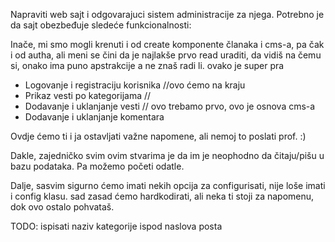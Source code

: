 Napraviti web sajt i odgovarajuci sistem administracije za njega. Potrebno je da sajt obezbeđuje sledeće funkcionalnosti:

Inače, mi smo mogli krenuti i od create komponente članaka i cms-a, pa čak i od autha, ali meni se čini da je najlakše prvo read uraditi, da vidiš na čemu si, onako ima puno apstrakcije a ne znaš radi li. ovako je super pra

 - Logovanje i registraciju korisnika //ovo ćemo na kraju
 - Prikaz vesti po kategorijama // 
 - Dodavanje i uklanjanje vesti // ovo trebamo prvo, ovo je osnova cms-a
 - Dodavanje i uklanjanje komentara

 Ovdje ćemo ti i ja ostavljati važne napomene, ali nemoj to poslati prof. :)

 Dakle, zajedničko svim ovim stvarima je da im je neophodno da čitaju/pišu u bazu podataka. Pa možemo početi odatle.

 Dalje, sasvim sigurno ćemo imati nekih opcija za configurisati, nije loše imati i config klasu. sad zasad ćemo hardkodirati, ali neka ti stoji za napomenu, dok ovo ostalo pohvataš.

 TODO:
 ispisati naziv kategorije ispod naslova posta